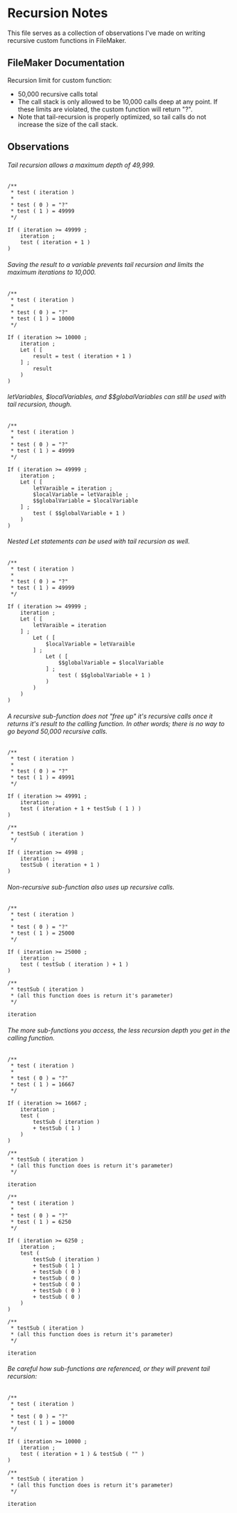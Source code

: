 Recursion Notes
===============

This file serves as a collection of observations I've made on writing recursive custom functions in FileMaker.


FileMaker Documentation
-----------------------

Recursion limit for custom function:

* 50,000 recursive calls total
* The call stack is only allowed to be 10,000 calls deep at any point. If these limits are violated, the custom function will return "?".
* Note that tail-recursion is properly optimized, so tail calls do not increase the size of the call stack.


Observations
------------

###### <a name="1">Tail recursion allows a maximum depth of 49,999.</a>

```
/**
 * test ( iteration )
 *
 * test ( 0 ) = "?"
 * test ( 1 ) = 49999
 */

If ( iteration >= 49999 ;
	iteration ;
	test ( iteration + 1 )
)
```


###### <a name="2">Saving the result to a variable prevents tail recursion and limits the maximum iterations to 10,000.</a>

```
/**
 * test ( iteration )
 *
 * test ( 0 ) = "?"
 * test ( 1 ) = 10000
 */

If ( iteration >= 10000 ;
	iteration ;
	Let ( [
		result = test ( iteration + 1 )
	] ;
		result
	)
)
```


###### <a name="3">letVariables, $localVariables, and $$globalVariables can still be used with tail recursion, though.</a>

```
/**
 * test ( iteration )
 *
 * test ( 0 ) = "?"
 * test ( 1 ) = 49999
 */

If ( iteration >= 49999 ;
	iteration ;
	Let ( [
		letVaraible = iteration ;
		$localVariable = letVaraible ;
		$$globalVariable = $localVariable
	] ;
		test ( $$globalVariable + 1 )
	)
)
```


###### <a name="4">Nested Let statements can be used with tail recursion as well.</a>

```
/**
 * test ( iteration )
 *
 * test ( 0 ) = "?"
 * test ( 1 ) = 49999
 */

If ( iteration >= 49999 ;
	iteration ;
	Let ( [
		letVaraible = iteration
	] ;
		Let ( [
			$localVariable = letVaraible
		] ;
			Let ( [
				$$globalVariable = $localVariable
			] ;
				test ( $$globalVariable + 1 )
			)
		)
	)
)
```


###### <a name="5">A recursive sub-function does not "free up" it's recursive calls once it returns it's result to the calling function. In other words; there is no way to go beyond 50,000 recursive calls.</a>

```
/**
 * test ( iteration )
 *
 * test ( 0 ) = "?"
 * test ( 1 ) = 49991
 */

If ( iteration >= 49991 ;
	iteration ;
	test ( iteration + 1 + testSub ( 1 ) )
)

/**
 * testSub ( iteration )
 */

If ( iteration >= 4998 ;
	iteration ;
	testSub ( iteration + 1 )
)
```


###### <a name="6">Non-recursive sub-function also uses up recursive calls.</a>

```
/**
 * test ( iteration )
 *
 * test ( 0 ) = "?"
 * test ( 1 ) = 25000
 */

If ( iteration >= 25000 ;
	iteration ;
	test ( testSub ( iteration ) + 1 )
)

/**
 * testSub ( iteration )
 * (all this function does is return it's parameter)
 */

iteration
```


###### <a name="7">The more sub-functions you access, the less recursion depth you get in the calling function.</a>

```
/**
 * test ( iteration )
 *
 * test ( 0 ) = "?"
 * test ( 1 ) = 16667
 */

If ( iteration >= 16667 ;
	iteration ;
	test (
		testSub ( iteration )
		+ testSub ( 1 )
	)
)

/**
 * testSub ( iteration )
 * (all this function does is return it's parameter)
 */

iteration
```

```
/**
 * test ( iteration )
 *
 * test ( 0 ) = "?"
 * test ( 1 ) = 6250
 */

If ( iteration >= 6250 ;
	iteration ;
	test (
		testSub ( iteration )
		+ testSub ( 1 )
		+ testSub ( 0 )
		+ testSub ( 0 )
		+ testSub ( 0 )
		+ testSub ( 0 )
		+ testSub ( 0 )
	)
)

/**
 * testSub ( iteration )
 * (all this function does is return it's parameter)
 */

iteration
```


###### <a name="8">Be careful how sub-functions are referenced, or they will prevent tail recursion:</a>

```
/**
 * test ( iteration )
 *
 * test ( 0 ) = "?"
 * test ( 1 ) = 10000
 */

If ( iteration >= 10000 ;
	iteration ;
	test ( iteration + 1 ) & testSub ( "" )
)

/**
 * testSub ( iteration )
 * (all this function does is return it's parameter)
 */

iteration
```
